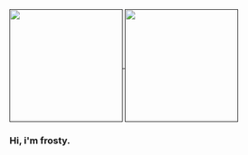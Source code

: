 <a href="">
  <img height=200 align="center" src="https://lanyard.cnrad.dev/api/149740565351759873" />
</a>
<a href="">
  <img height=200 align="center" src="https://github-readme-stats.vercel.app/api/wakatime?username=frostyio&layout=compact&langs_count=6&custom_title=frosty%20tracker&hide=Binary,Prolog,Swig&bg_color=1a1c1f&text_color=ffffff&title_color=ea5c0a&hide_border=true" />
</a>

### Hi, i'm frosty.
